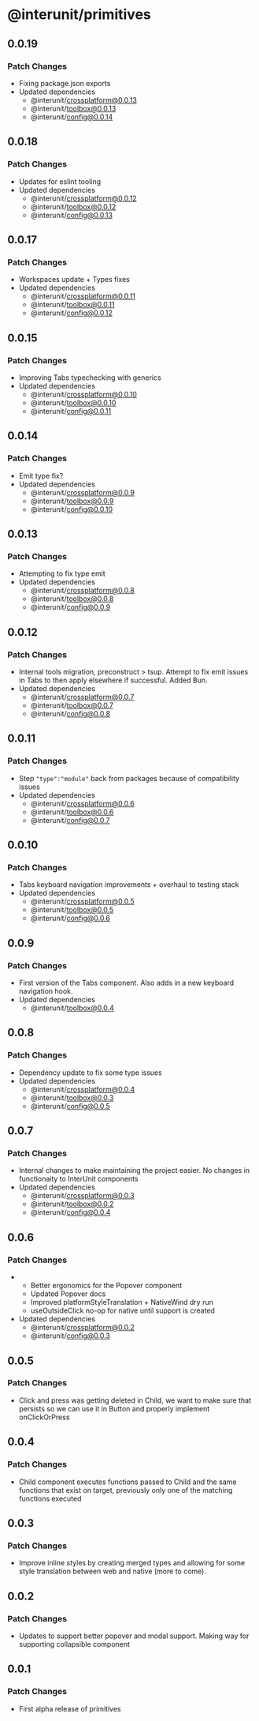 # @interunit/primitives

## 0.0.19

### Patch Changes

- Fixing package.json exports
- Updated dependencies
  - @interunit/crossplatform@0.0.13
  - @interunit/toolbox@0.0.13
  - @interunit/config@0.0.14

## 0.0.18

### Patch Changes

- Updates for eslint tooling
- Updated dependencies
  - @interunit/crossplatform@0.0.12
  - @interunit/toolbox@0.0.12
  - @interunit/config@0.0.13

## 0.0.17

### Patch Changes

- Workspaces update + Types fixes
- Updated dependencies
  - @interunit/crossplatform@0.0.11
  - @interunit/toolbox@0.0.11
  - @interunit/config@0.0.12

## 0.0.15

### Patch Changes

- Improving Tabs typechecking with generics
- Updated dependencies
  - @interunit/crossplatform@0.0.10
  - @interunit/toolbox@0.0.10
  - @interunit/config@0.0.11

## 0.0.14

### Patch Changes

- Emit type fix?
- Updated dependencies
  - @interunit/crossplatform@0.0.9
  - @interunit/toolbox@0.0.9
  - @interunit/config@0.0.10

## 0.0.13

### Patch Changes

- Attempting to fix type emit
- Updated dependencies
  - @interunit/crossplatform@0.0.8
  - @interunit/toolbox@0.0.8
  - @interunit/config@0.0.9

## 0.0.12

### Patch Changes

- Internal tools migration, preconstruct > tsup. Attempt to fix emit issues in Tabs to then apply elsewhere if successful. Added Bun.
- Updated dependencies
  - @interunit/crossplatform@0.0.7
  - @interunit/toolbox@0.0.7
  - @interunit/config@0.0.8

## 0.0.11

### Patch Changes

- Step `"type":"module"` back from packages because of compatibility issues
- Updated dependencies
  - @interunit/crossplatform@0.0.6
  - @interunit/toolbox@0.0.6
  - @interunit/config@0.0.7

## 0.0.10

### Patch Changes

- Tabs keyboard navigation improvements + overhaul to testing stack
- Updated dependencies
  - @interunit/crossplatform@0.0.5
  - @interunit/toolbox@0.0.5
  - @interunit/config@0.0.6

## 0.0.9

### Patch Changes

- First version of the Tabs component. Also adds in a new keyboard navigation hook.
- Updated dependencies
  - @interunit/toolbox@0.0.4

## 0.0.8

### Patch Changes

- Dependency update to fix some type issues
- Updated dependencies
  - @interunit/crossplatform@0.0.4
  - @interunit/toolbox@0.0.3
  - @interunit/config@0.0.5

## 0.0.7

### Patch Changes

- Internal changes to make maintaining the project easier. No changes in functionaity to InterUnit components
- Updated dependencies
  - @interunit/crossplatform@0.0.3
  - @interunit/toolbox@0.0.2
  - @interunit/config@0.0.4

## 0.0.6

### Patch Changes

- - Better ergonomics for the Popover component
  - Updated Popover docs
  - Improved platformStyleTranslation + NativeWind dry run
  - useOutsideClick no-op for native until support is created
- Updated dependencies
  - @interunit/crossplatform@0.0.2
  - @interunit/config@0.0.3

## 0.0.5

### Patch Changes

- Click and press was getting deleted in Child, we want to make sure that persists so we can use it in Button and properly implement onClickOrPress

## 0.0.4

### Patch Changes

- Child component executes functions passed to Child and the same functions that exist on target, previously only one of the matching functions executed

## 0.0.3

### Patch Changes

- Improve inline styles by creating merged types and allowing for some style translation between web and native (more to come).

## 0.0.2

### Patch Changes

- Updates to support better popover and modal support. Making way for supporting collapsible component

## 0.0.1

### Patch Changes

- First alpha release of primitives
